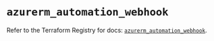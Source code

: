 # `azurerm_automation_webhook`

Refer to the Terraform Registry for docs: [`azurerm_automation_webhook`](https://registry.terraform.io/providers/hashicorp/azurerm/4.39.0/docs/resources/automation_webhook).
